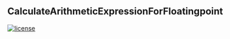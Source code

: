 ## CalculateArithmeticExpressionForFloatingpoint

[![license](https://img.shields.io/packagist/l/doctrine/orm.svg)]()

